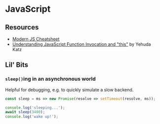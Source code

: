 # JavaScript

## Resources

* [Modern JS Cheatsheet](https://github.com/mbeaudru/modern-js-cheatsheet#table-of-contents)
* [Understanding JavaScript Function Invocation and "this"](https://yehudakatz.com/2011/08/11/understanding-javascript-function-invocation-and-this/)
  by Yehuda Katz

## Lil' Bits

### `sleep()`ing in an asynchronous world

Helpful for debugging, e.g. to quickly simulate a slow backend.

```js
const sleep = ms => new Promise(resolve => setTimeout(resolve, ms));

console.log('sleeping...');
await sleep(3400);
console.log('wake up!');
```

